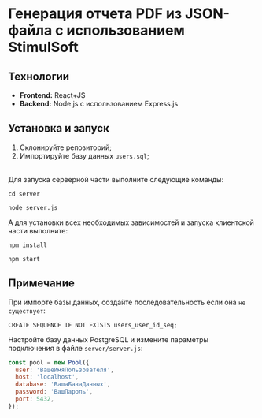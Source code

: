 #  Генерация отчета PDF из JSON-файла с использованием StimulSoft 

## Технологии
- **Frontend:** React+JS
- **Backend:** Node.js с использованием Express.js

## Установка и запуск

1. Склонируйте репозиторий;
2. Импортируйте базу данных `users.sql`;
 <br>
Для запуска серверной части выполните следующие команды:  <br>

```
cd server

node server.js
```
А для установки всех необходимых зависимостей и запуска клиентской части выполните:  
```
npm install

npm start
```

## Примечание

При импорте базы данных, создайте последовательность если она `не существует`:
```
CREATE SEQUENCE IF NOT EXISTS users_user_id_seq;

```

Настройте базу данных PostgreSQL и измените параметры подключения в файле `server/server.js`:

```javascript
const pool = new Pool({
  user: 'ВашеИмяПользователя',
  host: 'localhost',
  database: 'ВашаБазаДанных',
  password: 'ВашПароль',
  port: 5432,
});
